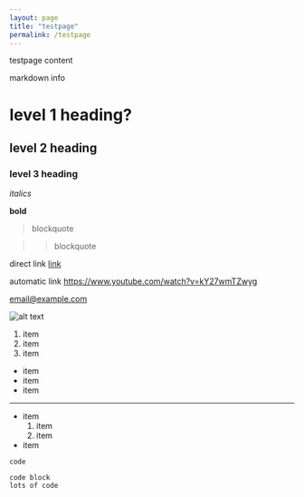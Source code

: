 ```yaml
---
layout: page
title: "testpage"
permalink: /testpage
---
```


testpage content

markdown info

# level 1 heading?
## level 2 heading
### level 3 heading

*italics*

**bold**

> blockquote

>> blockquote

direct link [link](https://www.youtube.com/watch?v=kY27wmTZwyg)

automatic link <https://www.youtube.com/watch?v=kY27wmTZwyg>

<email@example.com>

![alt text](https://64.media.tumblr.com/d049c12ea02c1884764cb0d0ee2de691/abe054fba07fbf09-72/s540x810/2ef3779e83c1234ee150c7e41a977c32ba0ba02d.png)

1. item
2. item
3. item

- item
- item
- item

---

- item
  1. item
  2. item
- item

`code`

```
code block
lots of code
```
